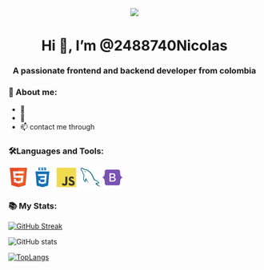 <div id="header" align="center">
    <img
        src="https://t2.tudocdn.net/620914?w=721&h=434" />
    <h1 align="center">Hi 🐲, I’m @2488740Nicolas</h1>
    <h3 align="center">A passionate frontend and backend developer from colombia</h3>
</div>

### 👀 About me:
- 🌱 
- 💞️ 
- 📫 contact me through 

<div align="left">
    <h3>🛠️Languages and Tools:</h3>
    <img src="https://github.com/devicons/devicon/blob/master/icons/html5/html5-original.svg" title="HTML5" alt="HTML"
        width="40" height="40" />&nbsp;
    <img src="https://github.com/devicons/devicon/blob/master/icons/css3/css3-plain-wordmark.svg" title="CSS3" alt="CSS"
        width="40" height="40" />&nbsp;
    <img src="https://github.com/devicons/devicon/blob/master/icons/javascript/javascript-original.svg"
        title="JavaScript" alt="JavaScript" width="40" height="40" />&nbsp;
    <img src="https://github.com/devicons/devicon/blob/master/icons/mysql/mysql-plain.svg" title="Git" **alt="Git"
        width="40" height="40" />
    <img src="https://github.com/devicons/devicon/blob/master/icons/bootstrap/bootstrap-plain.svg" title="Bootstrap"
        alt="Bootstrap" width="40" height="40" />&nbsp;
</div>


### 📚 My Stats:
[![GitHub Streak](https://streak-stats.demolab.com?user=2488740Nicolas&theme=black-ice&hide_border=true&locale=es)](https://git.io/streak-stats)

![GitHub stats](https://github-readme-stats.vercel.app/api?username=2488740Nicolas&show_icons=true&theme=radical)

[![TopLangs](https://github-readme-stats.vercel.app/api/top-langs/?username=2488740Nicolas&theme=tokyonight)](https://github.com/anuraghazra/github-readme-stats)
